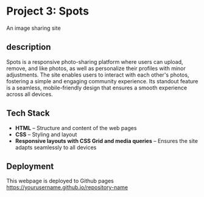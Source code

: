 # Project 3: Spots  
An image sharing site
## description
Spots is a responsive photo-sharing platform where users can upload, remove, and like photos, as well as personalize their profiles with minor adjustments. The site enables users to interact with each other's photos, fostering a simple and engaging community experience. Its standout feature is a seamless, mobile-friendly design that ensures a smooth experience across all devices.
## Tech Stack
- **HTML** – Structure and content of the web pages  
- **CSS** – Styling and layout  
- **Responsive layouts with CSS Grid and media queries** – Ensures the site adapts seamlessly to all devices
## Deployment
  
This webpage  is deployed to Github pages
 https://yourusername.github.io/repository-name
  
